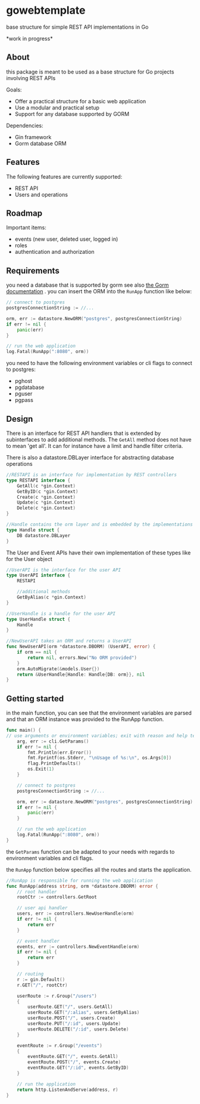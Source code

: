 # gowebtemplate
base structure for simple REST API implementations in Go

\*work in progress\*

## About
this package is meant to be used as a base structure for Go projects involving REST APIs

Goals:
* Offer a practical structure for a basic web application
* Use a modular and practical setup
* Support for any database supported by GORM

Dependencies:
* Gin framework
* Gorm database ORM

## Features
The following features are currently supported:
* REST API
* Users and operations

## Roadmap
Important items:
* events (new user, deleted user, logged in)
* roles
* authentication and authorization

## Requirements
you need a database that is supported by gorm see also [the Gorm documentation](https://gorm/io) . you can insert the ORM into the `RunApp` function like below:

```go
// connect to postgres
postgresConnectionString := //...

orm, err := datastore.NewORM("postgres", postgresConnectionString)
if err != nil {
    panic(err)
}

// run the web application
log.Fatal(RunApp(":8080", orm))
```

you need to have the following environment variables or cli flags to connect to postgres:
* pghost
* pgdatabase
* pguser
* pgpass


## Design
There is an interface for REST API handlers that is extended by subinterfaces to add additional methods.
The `GetAll` method does not have to mean 'get all'. It can for instance have a limit and handle filter criteria.

There is also a datastore.DBLayer interface for abstracting database operations

```go
//RESTAPI is an interface for implementation by REST controllers
type RESTAPI interface {
	GetAll(c *gin.Context)
	GetByID(c *gin.Context)
	Create(c *gin.Context)
	Update(c *gin.Context)
	Delete(c *gin.Context)
}

//Handle contains the orm layer and is embedded by the implementations of RESTAPI
type Handle struct {
	DB datastore.DBLayer
}
```

The User and Event APIs have their own implementation of these types like for the User object

```go
//UserAPI is the interface for the user API
type UserAPI interface {
	RESTAPI

	//additional methods
	GetByAlias(c *gin.Context)
}

//UserHandle is a handle for the user API
type UserHandle struct {
	Handle
}

//NewUserAPI takes an ORM and returns a UserAPI
func NewUserAPI(orm *datastore.DBORM) (UserAPI, error) {
	if orm == nil {
		return nil, errors.New("No ORM provided")
	}
	orm.AutoMigrate(&models.User{})
	return &UserHandle{Handle: Handle{DB: orm}}, nil
}
```


## Getting started


in the main function, you can see that the environment variables are parsed and that an ORM instance was provided to the RunApp function.


```go
func main() {
// use arguments or environment variables; exit with reason and help text
	arg, err := cli.GetParams()
	if err != nil {
		fmt.Println(err.Error())
		fmt.Fprintf(os.Stderr, "\nUsage of %s:\n", os.Args[0])
		flag.PrintDefaults()
		os.Exit(1)
	}

	// connect to postgres
	postgresConnectionString := //...

	orm, err := datastore.NewORM("postgres", postgresConnectionString)
	if err != nil {
		panic(err)
	}

	// run the web application
    log.Fatal(RunApp(":8080", orm))
}
```

the `GetParams` function can be adapted to your needs with regards to environment variables and cli flags.


the `RunApp` function below specifies all the routes and starts the application.

```go
//RunApp is responsible for running the web application
func RunApp(address string, orm *datastore.DBORM) error {
	// root handler
	rootCtr := controllers.GetRoot

	// user api handler
	users, err := controllers.NewUserHandle(orm)
	if err != nil {
		return err
	}

	// event handler
	events, err := controllers.NewEventHandle(orm)
	if err != nil {
		return err
	}

	// routing
	r := gin.Default()
	r.GET("/", rootCtr)

	userRoute := r.Group("/users")
	{
		userRoute.GET("/", users.GetAll)
		userRoute.GET("/:alias", users.GetByAlias)
		userRoute.POST("/", users.Create)
		userRoute.PUT("/:id", users.Update)
		userRoute.DELETE("/:id", users.Delete)
	}

	eventRoute := r.Group("/events")
	{
		eventRoute.GET("/", events.GetAll)
		eventRoute.POST("/", events.Create)
		eventRoute.GET("/:id", events.GetByID)
	}

	// run the application
	return http.ListenAndServe(address, r)
}
```
